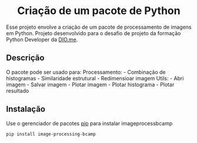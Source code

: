 <h1 align="center">Criação de um pacote de Python</h1>
<p>Esse projeto envolve a criação de um pacote de processamento de imagens em Python. Projeto desenvolvido para o desafio de projeto da formação Python Developer da <a href="http://dio.me">DIO.me</a>.</p>

## Descrição
O pacote pode ser usado para:
    Processamento:
        - Combinação de histogramas
        - Similaridade estrutural
        - Redimensioar imagem
    Utils:
        - Abri imagem
        - Salvar imagem
        - Plotar imagem
        - Plotar histograma
        - Plotar resultado

## Instalação

Use o gerenciador de pacotes [pip](https://pip.pypa.io/en/stable/) para instalar imageprocessbcamp

```bash
pip install image-processing-bcamp
```